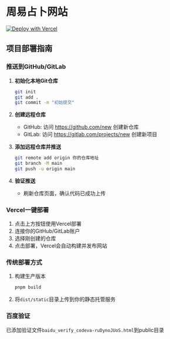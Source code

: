# 周易占卜网站

[![Deploy with Vercel](https://vercel.com/button)](https://vercel.com/new/clone?repository-url=https://github.com/yourusername/tryzhouyi)

## 项目部署指南

### 推送到GitHub/GitLab

1. **初始化本地Git仓库**
   ```bash
   git init
   git add .
   git commit -m "初始提交"
   ```

2. **创建远程仓库**
   - GitHub: 访问 https://github.com/new 创建新仓库
   - GitLab: 访问 https://gitlab.com/projects/new 创建新项目

3. **添加远程仓库并推送**
   ```bash
   git remote add origin 你的仓库地址
   git branch -M main
   git push -u origin main
   ```

4. **验证推送**
   - 刷新仓库页面，确认代码已成功上传

### Vercel一键部署

1. 点击上方按钮使用Vercel部署
2. 连接你的GitHub/GitLab账户
3. 选择刚创建的仓库
4. 点击部署，Vercel会自动构建并发布网站

### 传统部署方式

1. 构建生产版本
   ```bash
   pnpm build
   ```
2. 将`dist/static`目录上传到你的静态托管服务

### 百度验证
已添加验证文件`baidu_verify_codeva-ruDynoJUoS.html`到public目录
